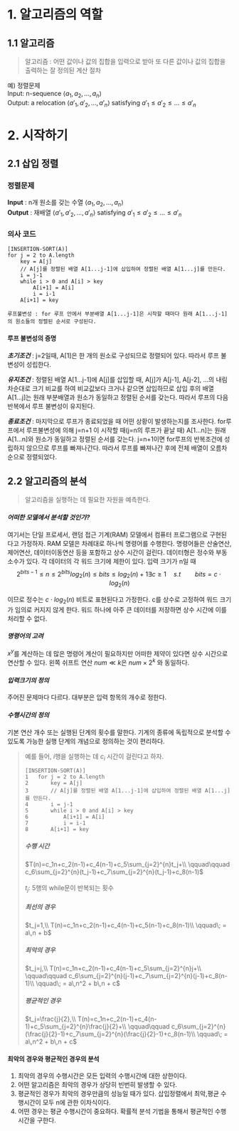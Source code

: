 # 1. 알고리즘의 역할
## 1.1 알고리즘
> 알고리즘 : 어떤 값이나 값의 집합을 입력으로 받아 또 다른 값이나 값의 집합을 출력하는 잘 정의된 계산 절차

예) 정렬문제  
Input: n-sequence $\langle a_1,a_2,\dotsc,a_n \rangle$  
Output: a relocation $\langle a'_1,a'_2,\dotsc,a'_n \rangle$ satisfying
$a'_1 \leq a'_2 \leq\dotsc \leq a'_n$

# 2. 시작하기
## 2.1 삽입 정렬
### 정렬문제  
**Input** : n개 원소를 갖는 수열 $\langle a_1,a_2,\dotsc,a_n \rangle$  
**Output** : 재배열 $\langle a'_1,a'_2,\dotsc,a'_n \rangle$ satisfying
$a'_1 \leq a'_2 \leq\dotsc \leq a'_n$


### 의사 코드
```
[INSERTION-SORT(A)]
for j = 2 to A.length
    key = A[j]
    // A[j]를 정렬된 배열 A[1...j-1]에 삽입하여 정렬된 배열 A[1...j]를 만든다.
    i = j-1
    while i > 0 and A[i] > key
        A[i+1] = A[i]
        i = i-1
    A[i+1] = key

루프불변성 : for 루프 안에서 부분배열 A[1...j-1]은 시작할 때마다 원래 A[1...j-1]의 원소들의 정렬된 순서로 구성된다.
```

#### 루프 불변성의 증명
***초기조건*** : j=2일때, A[1]은 한 개의 원소로 구성되므로 정렬되어 있다. 따라서 루프 불변성이 성립한다.
  
***유지조건*** : 정렬된 배열 A[1...j-1]에 A[j]를 삽입할 때, A[j]가 A[j-1], A[j-2], ...의 내림차순대로 크기 비교를 하여 비교값보다 크거나 같으면 삽입하므로 삽입 후의 배열 A[1...j]는 원래 부분배열과 원소가 동일하고 정렬된 순서를 갖는다. 따라서 루프의 다음 반복에서 루프 불변성이 유지된다.
  
***종료조건*** : 마지막으로 루프가 종료되었을 때 어떤 상황이 발생하는지를 조사한다. for루프에서 루프불변성에 의해 j=n+1 이 시작할 때(j=n의 루프가 끝날 때) A[1...n]는 원래 A[1...n]와 원소가 동일하고 정렬된 순서를 갖는다. j=n+1이면 for루프의 반복조건에 성립하지 않으므로 루프를 빠져나간다. 따라서 루프를 빠져나간 후에 전체 배열이 오름차순으로 정렬되었다.

## 2.2 알고리즘의 분석
> 알고리즘을 실행하는 데 필요한 자원을 예측한다.

#### *어떠한 모델에서 분석할 것인가?*  
여기서는 단일 프로세서, 랜덤 접근 기계(RAM) 모델에서 컴퓨터 프로그램으로 구현된다고 가정하자. RAM 모델은 차례대로 하나씩 명령어를 수행한다. 명령어들은 산술연산, 제어연산, 데이터이동연산 등을 포함하고 상수 시간이 걸린다. 데이터형은 정수와 부동소수가 있다. 각 데이터의 각 워드 크기에 제한이 있다. 입력 크기가 n일 때
$$
2^{bits-1}\leq n\leq 2^{bits}
log_2(n)\leq bits\leq log_2(n) + 1
\exists c\geq 1\quad s.t\qquad bits=c\cdot log_2(n)
$$

이므로 정수는 $c\cdot log_2(n)$ 비트로 표현된다고 가정한다. c를 상수로 고정하여 워드 크기가 임의로 커지지 않게 한다. 워드 하나에 아주 큰 데이터를 저장하면 상수 시간에 이를 처리할 수 없다.

#### *명령어의 고려*
$x^y$를 계산하는 데 많은 명령어 계산이 필요하지만 어떠한 제약이 있다면 상수 시간으로 연산할 수 있다. 왼쪽 쉬프트 연산 $num\ll k$은 $num\times 2^k$ 와 동일하다.

#### *입력크기의 정의*
주어진 문제마다 다르다. 대부분은 입력 항목의 개수로 정한다.

#### *수행시간의 정의*
기본 연산 개수 또는 실행된 단계의 횟수를 말한다. 기계의 종류에 독립적으로 분석할 수 있도록 가능한 실행 단계의 개념으로 정의하는 것이 편리하다.
> 예를 들어, $i$행을 실행하는 데 $c_i$ 시간이 걸린다고 하자.
> ```
> [INSERTION-SORT(A)]
> 1   for j = 2 to A.length
> 2       key = A[j]
> 3       // A[j]를 정렬된 배열 A[1...j-1]에 삽입하여 정렬된 배열 A[1...j]를 만든다.
> 4       i = j-1
> 5       while i > 0 and A[i] > key
> 6           A[i+1] = A[i]
> 7           i = i-1
> 8       A[i+1] = key
> ```
> ##### 수행 시간
> $T(n)=c_1n+c_2(n-1)+c_4(n-1)+c_5\sum_{j=2}^{n}t_j+\\
> \qquad\qquad c_6\sum_{j=2}^{n}(t_j-1)+c_7\sum_{j=2}^{n}(t_j-1)+c_8(n-1)$<br><br>
> $t_j$: 5행의 while문이 반복되는 횟수
> ##### 최선의 경우
> $t_j=1,\\
> T(n)=c_1n+c_2(n-1)+c_4(n-1)+c_5(n-1)+c_8(n-1)\\
> \qquad\; = a\,n + b$
> ##### 최악의 경우
> $t_j=j,\\
> T(n)=c_1n+c_2(n-1)+c_4(n-1)+c_5\sum_{j=2}^{n}j+\\
> \qquad\qquad c_6\sum_{j=2}^{n}(j-1)+c_7\sum_{j=2}^{n}(j-1)+c_8(n-1)\\
> \qquad\; = a\,n^2 + b\,n + c$
> ##### 평균적인 경우
> $t_j=\frac{j}{2},\\
> T(n)=c_1n+c_2(n-1)+c_4(n-1)+c_5\sum_{j=2}^{n}\frac{j}{2}+\\
> \qquad\qquad c_6\sum_{j=2}^{n}(\frac{j}{2}-1)+c_7\sum_{j=2}^{n}(\frac{j}{2}-1)+c_8(n-1)\\
> \qquad\; = a\,n^2 + b\,n + c$

#### 최악의 경우와 평균적인 경우의 분석
1. 최악의 경우의 수행시간은 모든 입력의 수행시간에 대한 상한이다.
2. 어떤 알고리즘은 최악의 경우가 상당히 빈번히 발생할 수 있다.
3. 평균적인 경우가 최악의 경우만큼의 성능일 때가 있다. 삽입정렬에서 최악,평균 수행시간이 모두 n에 관한 이차식이다.
4. 어떤 경우는 평균 수행시간이 중요하다. 확률적 분석 기법을 통해서 평균적인 수행시간을 구한다.